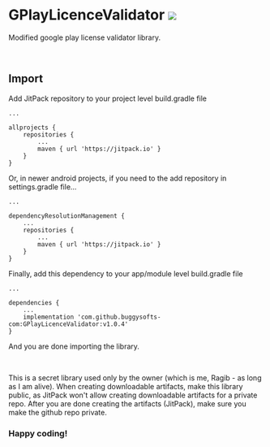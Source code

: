 # GPlayLicenceValidator [![](https://jitpack.io/v/buggysofts-com/GPlayLicenceValidator.svg)](https://jitpack.io/#buggysofts-com/GPlayLicenceValidator)

Modified google play license validator library.

<br />

## Import
Add JitPack repository to your project level build.gradle file
```
...

allprojects {
    repositories {
        ...
        maven { url 'https://jitpack.io' }
    }
}
```
Or, in newer android projects, if you need to the add repository in settings.gradle file...
```
...

dependencyResolutionManagement {
    ...
    repositories {
        ...
        maven { url 'https://jitpack.io' }
    }
}
```
Finally, add this dependency to your app/module level build.gradle file
```
...

dependencies {
    ...
    implementation 'com.github.buggysofts-com:GPlayLicenceValidator:v1.0.4'
}
```
And you are done importing the library.

<br />

This is a secret library used only by the owner (which is me, Ragib - as long as I am alive). When creating downloadable artifacts, make this library public, as JitPack won't allow creating downloadable artifacts for a private repo. After you are done creating the artifacts (JitPack), make sure you make the github repo private.


### Happy coding!
